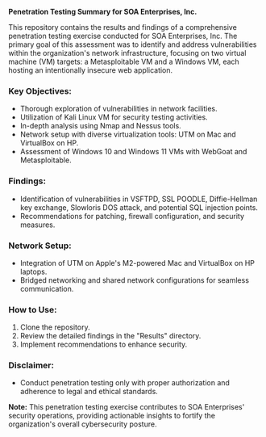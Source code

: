**Penetration Testing Summary for SOA Enterprises, Inc.**

This repository contains the results and findings of a comprehensive penetration testing exercise conducted for SOA Enterprises, Inc. The primary goal of this assessment was to identify and address vulnerabilities within the organization's network infrastructure, focusing on two virtual machine (VM) targets: a Metasploitable VM and a Windows VM, each hosting an intentionally insecure web application.

### Key Objectives:
- Thorough exploration of vulnerabilities in network facilities.
- Utilization of Kali Linux VM for security testing activities.
- In-depth analysis using Nmap and Nessus tools.
- Network setup with diverse virtualization tools: UTM on Mac and VirtualBox on HP.
- Assessment of Windows 10 and Windows 11 VMs with WebGoat and Metasploitable.

### Findings:
- Identification of vulnerabilities in VSFTPD, SSL POODLE, Diffie-Hellman key exchange, Slowloris DOS attack, and potential SQL injection points.
- Recommendations for patching, firewall configuration, and security measures.

### Network Setup:
- Integration of UTM on Apple's M2-powered Mac and VirtualBox on HP laptops.
- Bridged networking and shared network configurations for seamless communication.

### How to Use:
1. Clone the repository.
2. Review the detailed findings in the "Results" directory.
3. Implement recommendations to enhance security.

### Disclaimer:
- Conduct penetration testing only with proper authorization and adherence to legal and ethical standards.

**Note:** This penetration testing exercise contributes to SOA Enterprises' security operations, providing actionable insights to fortify the organization's overall cybersecurity posture.
